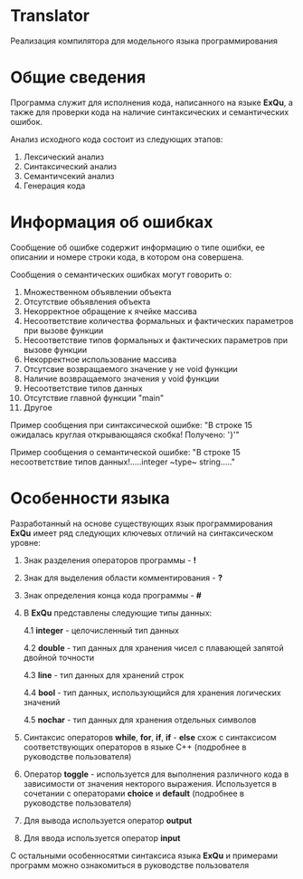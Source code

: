# Translator
Реализация компилятора для модельного языка программирования 
# Общие сведения
Программа служит для исполнения кода, написанного на языке **ExQu**, а также для проверки кода на наличие синтаксических и семантических ошибок.

Анализ исходного кода состоит из следующих этапов:
1. Лексический анализ
2. Синтаксический анализ
3. Семантичсекий анализ
4. Генерация кода

# Информация об ошибках
Сообщение об ошибке содержит информацию о типе ошибки, ее описании и номере строки кода, в котором она совершена. 

Сообщения о семантических ошибках могут говорить о: 
1. Множественном объявлении объекта
2. Отсутствие объявления объекта
3. Некорректное обращение к ячейке массива
4. Несоответствие количества формальных и фактических параметров при вызове функции
5. Несоответствие типов формальных и фактических параметров при вызове функции
6. Некорректное использование массива
7. Отсутсвие возвращаемого значение у не void функции
8. Наличие возвращаемого значения у void функции
9. Несоответствие типов данных
10. Отсутствие главной функции "main"
11. Другое

Пример сообщения при синтаксической ошибке:  "В строке 15 ожидалась круглая открывающаяся скобка! Получено: '}'"

Пример сообщения о семантической ошибке: "В строке 15 несоответствие типов данных!.....integer ~type~ string....."


# Особенности языка 
Разработанный на основе существующих язык программирования **ExQu** имеет ряд следующих ключевых отличий на синтаксическом уровне:
1. Знак разделения операторов программы - **!**
2. Знак для выделения области комментирования - **?**
3. Знак определения конца кода программы - **#**
4. В **ExQu** представлены следующие типы данных:
   
   4.1 **integer** - целочисленный тип данных
   
   4.2 **double** - тип данных для хранения чисел с плавающей запятой двойной точности
   
   4.3 **line** - тип данных для хранений строк
   
   4.4 **bool** - тип данных, использующийся для хранения логических значений
   
   4.5 **nochar** - тип данных для хранения отдельных символов
5. Синтаксис операторов **while**, **for**, **if**, **if** - **else** схож с синтаксисом соответствующих операторов в языке С++ (подробнее в руководстве пользователя)
6. Оператор **toggle** - используется для выполнения различного кода в зависимости от значения некторого выражения. Используется в сочетании с операторами **choice** и **default** (подробнее в руководстве пользователя)
7. Для вывода используется оператор **output**
8. Для ввода используется оператор **input**

С остальными особенносятми синтаксиса языка **ExQu** и примерами программ можно ознакомиться в руководстве пользователя
